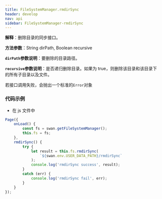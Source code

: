 ```yaml
---
title: FileSystemManager.rmdirSync
header: develop
nav: api
sidebar: FileSystemManager-rmdirSync
---
```



**解释**：删除目录的同步接口。

**方法参数**：String dirPath, Boolean recursive

**`dirPath`参数说明**：要删除的目录路径。

**`recursive`参数说明**：是否递归删除目录。如果为 true，则删除该目录和该目录下的所有子目录以及文件。

若接口调用失败，会抛出一个标准的`Error`对象

###  代码示例 

* 在 js 文件中

```js
Page({
    onLoad() {
        const fs = swan.getFileSystemManager();
        this.fs = fs;
    },
    rmdirSync() {
        try {
            let result = this.fs.rmdirSync(
                `${swan.env.USER_DATA_PATH}/rmdirSync`
            );
            console.log('rmdirSync success', result);
        }
        catch (err) {
            console.log('rmdirSync fail', err);
        }
    }
});
```